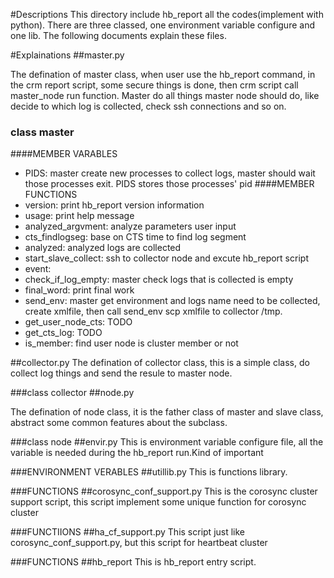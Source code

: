 #Descriptions
This directory include hb_report all the codes(implement with python). There are three classed, one environment variable configure and one lib. The following documents explain these files.

#Explainations
##master.py

The defination of master class, when user use the hb_report command, in the crm report script, some secure things is done, then crm script call master_node run function. Master do all things  master node should do, like decide to which log is collected, check ssh connections and so on.
### class master
####MEMBER VARABLES
* PIDS: master create new processes to collect logs, master should wait those processes exit. PIDS stores those processes' pid
####MEMBER FUNCTIONS
* version: print hb_report version information
* usage: print help message
* analyzed_argvment: analyze parameters user input
* cts_findlogseg: base on CTS time to find log segment
* analyzed: analyzed logs are collected
* start_slave_collect: ssh to collector node and excute hb_report script
* event:
* check_if_log_empty: master check logs that is collected is empty
* final_word: print final work
* send_env: master get environment and logs name need to be collected, create xmlfile, then call send_env scp xmlfile to collector /tmp.
* get_user_node_cts: TODO
* get_cts_log: TODO
* is_member: find user node is cluster member or not

##collector.py
The defination of collector class, this is a simple class, do collect log things and send the resule to master node.

###class collector
##node.py

The defination of node class, it is the father class of master and slave class, abstract some common features about the subclass.

###class node
##envir.py
This is environment variable configure file, all the  variable is needed during the hb_report run.Kind of important

###ENVIRONMENT VERABLES
##utillib.py
This is functions library.

###FUNCTIONS
##corosync_conf_support.py
This is the corosync cluster support script, this script implement some unique function for corosync cluster

###FUNCTIIONS
##ha_cf_support.py
This script just like corosync_conf_support.py, but this script for heartbeat cluster

###FUNCTIONS
##hb_report
This is hb_report entry script.
